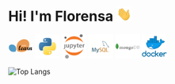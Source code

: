 <h1>Hi! I'm Florensa <img  src="https://raw.githubusercontent.com/ABSphreak/ABSphreak/master/gifs/Hi.gif" width="30px"></h1>

<img title="Scikit-learn" alt="Scikit-learn" width="50px" src="https://raw.githubusercontent.com/github/explore/80688e429a7d4ef2fca1e82350fe8e3517d3494d/topics/scikit-learn/scikit-learn.png" />   <img title="Python" alt="Python" width="50px" src="https://raw.githubusercontent.com/github/explore/master/topics/python/python.png" />   <img title="Jupyter" alt="Jupyter" width="50px" src="https://raw.githubusercontent.com/github/explore/a4691f04ff219c1c2aa02fc61fda41aa43f1459a/topics/jupyter-notebook/jupyter-notebook.png" />   <img title="MySQL" alt="MySQL" width="50px" src="https://raw.githubusercontent.com/github/explore/80688e429a7d4ef2fca1e82350fe8e3517d3494d/topics/mysql/mysql.png" />   <img title="MongoDB" alt="MongoDB" width="50px" src="https://raw.githubusercontent.com/github/explore/80688e429a7d4ef2fca1e82350fe8e3517d3494d/topics/mongodb/mongodb.png" />   <img title="Docker" alt="Docker" width="50px" src="https://raw.githubusercontent.com/github/explore/80688e429a7d4ef2fca1e82350fe8e3517d3494d/topics/docker/docker.png" />

![Top Langs](https://github-readme-stats.vercel.app/api/top-langs/?username=FlorensaDimer&layout=compact&theme=dracula)

